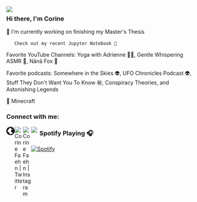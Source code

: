 <img align="left" width="500" src="https://user-images.githubusercontent.com/82867617/116566875-650abd80-a907-11eb-8cdb-9c7b0ece2202.png">

### Hi there, I'm Corine
  🔭 I'm currently working on finishing my Master's Thesis 
  
       Check out my recent Jupyter Notebook 🍓 
     
  Favorite YouTube Channels: Yoga with Adrienne 🤸‍♀️, Gentle Whispering ASMR 🌙, Nānā Fox 🦊
  
  Favorite podcasts: Somewhere in the Skies 👽, UFO Chronicles Podcast 👽, Stuff They Don't Want You To Know ㊙️, Conspiracy Theories, and Astonishing Legends 
  
  👾 Minecraft 
  


### Connect with me: 
[<img align="left" alt="corinealexis.wixsite.com/corinef" width="22px" src="https://raw.githubusercontent.com/iconic/open-iconic/master/svg/globe.svg" />][website]
[<img align="left" alt="Corine Faehn | Twitter" width="22px" src="https://cdn.jsdelivr.net/npm/simple-icons@v3/icons/twitter.svg" />][twitter]
[<img align="left" alt="Corine Faehn | Instagram" width="22px" src="https://cdn.jsdelivr.net/npm/simple-icons@v3/icons/instagram.svg" />][instagram]
[<img align="left" width="22px" src="https://cdn.jsdelivr.net/npm/simple-icons@v3/icons/linkedin.svg" />][linkedin]

</details> 

[website]: https://corinealexis.wixsite.com/corinef
[twitter]: https://twitter.com/corinefaehn?lang=en
[instagram]: https://www.instagram.com/cor.ine.f/
[linkedin]: https://www.linkedin.com/in/corinefaehn/
 

### Spotify Playing 🎧

[![Spotify](https://spotify-corinef.vercel.app/api/spotify)](https://open.spotify.com/user/corinef)






<!--
**corinef/corinef** is a ✨ _special_ ✨ repository because its `README.md` (this file) appears on your GitHub profile.

Here are some ideas to get you started:

- 🔭 I’m currently working on ...
- 🌱 I’m currently learning ...
- 👯 I’m looking to collaborate on ...
- 🤔 I’m looking for help with ...
- 💬 Ask me about ...
- 📫 How to reach me: ...
- 😄 Pronouns: ...
- ⚡ Fun fact: ...
-->

